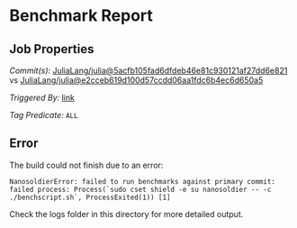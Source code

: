 # Benchmark Report

## Job Properties

*Commit(s):* [JuliaLang/julia@5acfb105fad6dfdeb46e81c930121af27dd6e821](https://github.com/JuliaLang/julia/commit/5acfb105fad6dfdeb46e81c930121af27dd6e821) vs [JuliaLang/julia@e2cceb619d100d57ccdd06aa1fdc6b4ec6d650a5](https://github.com/JuliaLang/julia/commit/e2cceb619d100d57ccdd06aa1fdc6b4ec6d650a5)

*Triggered By:* [link](https://github.com/JuliaLang/julia/pull/20485#issuecomment-278253223)

*Tag Predicate:* `ALL`

## Error

The build could not finish due to an error:

```
NanosoldierError: failed to run benchmarks against primary commit: failed process: Process(`sudo cset shield -e su nanosoldier -- -c ./benchscript.sh`, ProcessExited(1)) [1]
```

Check the logs folder in this directory for more detailed output.


